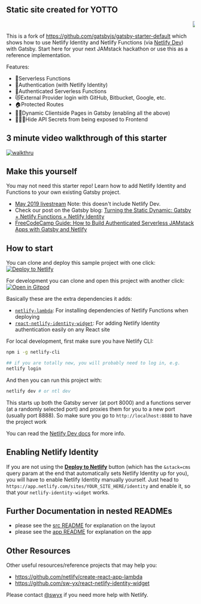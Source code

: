 ## Static site created for YOTTO

<marquee>
  <div>
  <a href="https://app.netlify.com/sites/jamstack-hackathon-starter/deploys?utm_source=github&utm_medium=swyx-hackathon-starter&utm_campaign=devex">
<img alt="Netlify Status" src="https://api.netlify.com/api/v1/badges/7be76523-4643-4ce9-a6fd-a103463b62f3/deploy-status?utm_source=github&utm_medium=swyx-hackathon-starter&utm_campaign=devex" />
  </a>
  </div>
</marquee>


This is a fork of https://github.com/gatsbyjs/gatsby-starter-default which shows how to use Netlify Identity and Netlify Functions (via [Netlify Dev](https://www.netlify.com/products/dev/?utm_source=github&utm_medium=swyx-hackathon-starter&utm_campaign=devex)) with Gatsby. Start here for your next JAMstack hackathon or use this as a reference implementation.

Features:

- 🚋Serverless Functions
- 🔏Authentication (with Netlify Identity)
- 🔐Authenticated Serverless Functions
- 😻External Provider login with GitHub, Bitbucket, Google, etc.
- 🏠Protected Routes
- 👋🏼Dynamic Clientside Pages in Gatsby (enabling all the above)
- 🕵🏼‍♂️Hide API Secrets from being exposed to Frontend

## 3 minute video walkthrough of this starter

[![walkthru](https://img.youtube.com/vi/bueXJInQt2c/1.jpg)](https://www.youtube.com/watch?v=bueXJInQt2c)


## Make this yourself

You may not need this starter repo! Learn how to add Netlify Identity and Functions to your own existing Gatsby project. 


- [May 2019 livestream](https://www.youtube.com/watch?v=vrSoLMmQ46k&feature=youtu.be) Note: this doesn't include Netlify Dev.
- Check our post on the Gatsby blog: [Turning the Static Dynamic: Gatsby + Netlify Functions + Netlify Identity](https://www.gatsbyjs.org/blog/2018-12-17-turning-the-static-dynamic/)
- [FreeCodeCamp Guide: How to Build Authenticated Serverless JAMstack Apps with Gatsby and Netlify](https://www.freecodecamp.org/news/building-jamstack-apps/)

## How to start

You can clone and deploy this sample project with one click:
[![Deploy to Netlify](https://www.netlify.com/img/deploy/button.svg)](https://app.netlify.com/start/deploy?repository=https://github.com/sw-yx/jamstack-hackathon-starter&stack=cms&utm_source=github&utm_medium=swyx-hackathon-starter&utm_campaign=devex)

For development you can clone and open this project with another click: 
[![Open in Gitpod](https://gitpod.io/button/open-in-gitpod.svg)](https://gitpod.io/from-referrer/)

Basically these are the extra dependencies it adds:

- [`netlify-lambda`](https://github.com/netlify/netlify-lambda): For installing dependencies of Netlify Functions when deploying
- [`react-netlify-identity-widget`](https://github.com/sw-yx/react-netlify-identity-widget): For adding Netlify Identity authentication easily on any React site

For local development, first make sure you have Netlify CLI:

```bash
npm i -g netlify-cli

## if you are totally new, you will probably need to log in, e.g.
netlify login
```

And then you can run this project with:

```bash
netlify dev # or ntl dev
```

This starts up both the Gatsby server (at port 8000) and a functions server (at a randomly selected port) and proxies them for you to a new port (usually port 8888). So make sure you go to `http://localhost:8888` to have the project work

You can read the [Netlify Dev docs](https://www.netlify.com/docs/cli/?utm_source=github&utm_medium=swyx-jamstack&utm_campaign=devex#netlify-dev-beta) for more info.

## Enabling Netlify Identity

If you are not using the [**Deploy to Netlify**](https://app.netlify.com/start/deploy?repository=https://github.com/sw-yx/jamstack-hackathon-starter&stack=cms&utm_source=github&utm_medium=swyx-hackathon-starter&utm_campaign=devex) button (which has the `&stack=cms` query param at the end that automatically sets Netlify Identity up for you), you will have to enable Netlify Identity manually yourself. Just head to `https://app.netlify.com/sites/YOUR_SITE_HERE/identity` and enable it, so that your `netlify-identity-widget` works.

## Further Documentation in nested READMEs

- please see the [src README](/src/README.md) for explanation on the layout
- please see the [app README](/src/app/README.md) for explanation on the app

## Other Resources

Other useful resources/reference projects that may help you:

- https://github.com/netlify/create-react-app-lambda
- https://github.com/sw-yx/react-netlify-identity-widget

Please contact [@swyx](https://twitter.com/swyx) if you need more help with Netlify.
